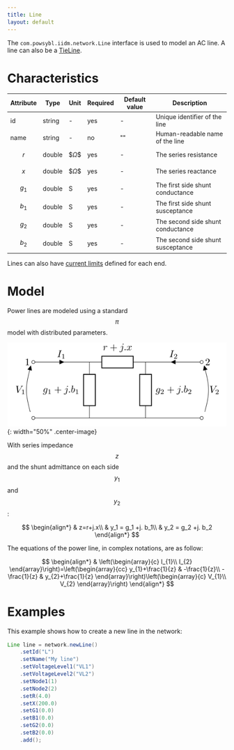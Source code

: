 ```yaml
---
title: Line
layout: default
---
```


The `com.powsybl.iidm.network.Line` interface is used to model an AC line. A line can also be a [TieLine](tieLine.md).

# Characteristics

| Attribute | Type | Unit | Required | Default value | Description |
| --------- | ---- | ---- | -------- | ------------- | ----------- |
| id | string | - | yes | - | Unique identifier of the line|
| name | string | - | no | "" | Human-readable name of the line|
| $$r$$ | double | $$\Omega\$$ | yes | - | The series resistance |
| $$x$$ | double | $$\Omega\$$ | yes | - | The series reactance |
| $$g_1$$ | double | S | yes | - | The first side shunt conductance |
| $$b_1$$ | double | S | yes | - | The first side shunt susceptance |
| $$g_2$$ | double | S | yes | - | The second side shunt conductance |
| $$b_2$$ | double | S | yes | - | The second side shunt susceptance |

Lines can also have [current limits](currentLimits.md) defined for each end.

# Model
Power lines are modeled using a standard $$\pi$$ model with distributed parameters.

![Power line model](./images/line-model.svg){: width="50%" .center-image}

With series impedance $$z$$ and the shunt admittance on each side $$y_1$$ and $$y_2$$:

$$
\begin{align*}
    & z=r+j.x\\
    & y_1 = g_1 +j. b_1\\
    & y_2 = g_2 +j. b_2
\end{align*}
$$

The equations of the power line, in complex notations, are as follow:

$$
\begin{align*}
    & \left(\begin{array}{c}
    I_{1}\\
    I_{2}
    \end{array}\right)=\left(\begin{array}{cc}
    y_{1}+\frac{1}{z} & -\frac{1}{z}\\
    -\frac{1}{z} & y_{2}+\frac{1}{z}
    \end{array}\right)\left(\begin{array}{c}
    V_{1}\\
    V_{2}
    \end{array}\right)
\end{align*}
$$

# Examples
This example shows how to create a new line in the network:
```java
Line line = network.newLine()
    .setId("L")
    .setName("My line")
    .setVoltageLevel1("VL1")
    .setVoltageLevel2("VL2")
    .setNode1(1)
    .setNode2(2)
    .setR(4.0)
    .setX(200.0)
    .setG1(0.0)
    .setB1(0.0)
    .setG2(0.0)
    .setB2(0.0)
    .add();
```
